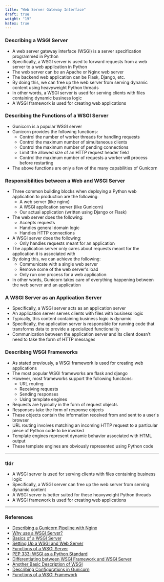```yaml
---
title: "Web Server Gateway Interface"
draft: true
weight: "19"
katex: true
---
```


### Describing a WSGI Server
- A web server gateway interface (WSGI) is a server specification programmed in Python
- Specifically, a WSGI server is used to forward requests from a web server to a web application in Python
- The web server can be an Apache or Nginx web server
- The backend web application can be Flask, Django, etc.
- By doing this, we can free up the web server from serving dynamic content using heavyweight Python threads
- In other words, a WSGI server is used for serving clients with files containing dynamic business logic
- A WSGI framework is used for creating web applications

### Describing the Functions of a WSGI Server
- Gunicorn is a popular WSGI server
- Gunicorn provides the following functions:
	- Control the number of worker threads for handling requests
	- Control the maximum number of simultaneous clients
	- Control the maximum number of pending connections
	- Limit the allowed size of an HTTP request header field
	- Control the maximum number of requests a worker will process before restarting
- The above functions are only a few of the many capabilities of Gunicorn

### Responsibilities between a Web and WSGI Server
- Three common building blocks when deploying a Python web application to production are the following:
	- A web server (like nginx)
	- A WSGI application server (like Gunicorn)
	- Our actual application (written using Django or Flask)
- The web server does the following:
	- Accepts requests
	- Handles general domain logic
	- Handles HTTP connections
- A WSGI server does the following:
	- Only handles requests meant for an application
- The application server only cares about requests meant for the application it is associated with
- By doing this, we can achieve the following:
	- Communicate with a single web server
	- Remove some of the web server's load
	- Only run one process for a web application
- In other words, Gunicorn takes care of everything happening between the web server and an application

### A WSGI Server as an Application Server
- Specifically, a WSGI server acts as an application server
- An application server serves clients with files with business logic
- Typically, this content containing business logic is dynamic
- Specifically, the application server is responsible for running code that transforms data to provide a specialized functionality
- Communication between the application server and its client doesn’t need to take the form of HTTP messages

### Describing WSGI Frameworks
- As stated previously, a WSGI framework is used for creating web applications
- The most popular WSGI frameworks are flask and django
- However, most frameworks support the following functions:
	- URL routing
	- Receiving requests
	- Sending responses
	- Using template engines
- Requests are typically in the form of request objects
- Responses take the form of response objects
- These objects contain the information received from and sent to a user's browser
- URL routing involves matching an incoming HTTP request to a particular piece of Python code to be invoked
- Template engines represent dynamic behavior associated with HTML output
- These template engines are obviously represented using Python code

---

### tldr
- A WSGI server is used for serving clients with files containing business logic
- Specifically, a WSGI server can free up the web server from serving dynamic content
- A WSGI server is better suited for these heavyweight Python threads
- A WSGI framework is used for creating web applications

---

### References
- [Describing a Gunicorn Pipeline with Nginx](https://vsupalov.com/what-is-gunicorn/)
- [Why use a WSGI Server?](https://stackoverflow.com/a/7740171/12777044)
- [Basics of a WSGI Server](http://ivory.idyll.org/articles/wsgi-intro/what-is-wsgi.html)
- [Setting Up a WSGI and Web Server](https://www.digitalocean.com/community/tutorials/how-to-set-up-django-with-postgres-nginx-and-gunicorn-on-ubuntu-14-04)
- [Functions of a WSGI Server](https://stackoverflow.com/a/44166631/12777044)
- [PEP 333: WSGI as a Python Standard](https://www.python.org/dev/peps/pep-0333/)
- [Differentiating between WSGI Framework and WSGI Server](https://stackoverflow.com/a/8691337/12777044)
- [Another Basic Description of WSGI](https://rufuspollock.com/2006/09/28/wsgi-middleware/)
- [Describing Configurations in Gunicorn](https://stackoverflow.com/a/13929101/12777044)
- [Functions of a WSGI Framework](https://docs.python-guide.org/scenarios/web/)
